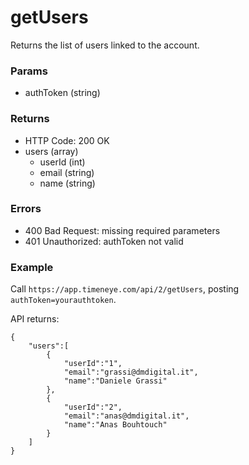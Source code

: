 # getUsers

Returns the list of users linked to the account.

### Params
* authToken (string)

### Returns
* HTTP Code: 200 OK
* users (array)
	* userId (int)
	* email (string)
	* name (string)

### Errors
* 400 Bad Request: missing required parameters
* 401 Unauthorized: authToken not valid

### Example
Call `https://app.timeneye.com/api/2/getUsers`, posting `authToken=yourauthtoken`.

API returns:

    {
    	"users":[
    		{
    			"userId":"1",
    			"email":"grassi@dmdigital.it",
    			"name":"Daniele Grassi"
    		},
    		{
    			"userId":"2",
    			"email":"anas@dmdigital.it",
    			"name":"Anas Bouhtouch"
    		}
    	]
    }
	
